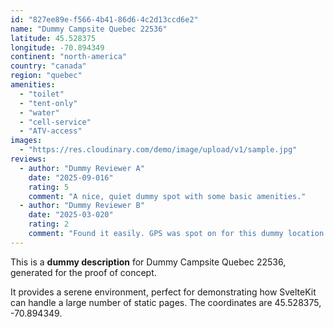 ```yaml
---
id: "827ee89e-f566-4b41-86d6-4c2d13ccd6e2"
name: "Dummy Campsite Quebec 22536"
latitude: 45.528375
longitude: -70.894349
continent: "north-america"
country: "canada"
region: "quebec"
amenities:
  - "toilet"
  - "tent-only"
  - "water"
  - "cell-service"
  - "ATV-access"
images:
  - "https://res.cloudinary.com/demo/image/upload/v1/sample.jpg"
reviews:
  - author: "Dummy Reviewer A"
    date: "2025-09-016"
    rating: 5
    comment: "A nice, quiet dummy spot with some basic amenities."
  - author: "Dummy Reviewer B"
    date: "2025-03-020"
    rating: 2
    comment: "Found it easily. GPS was spot on for this dummy location."
---
```


This is a **dummy description** for Dummy Campsite Quebec 22536, generated for the proof of concept.

It provides a serene environment, perfect for demonstrating how SvelteKit can handle a large number of static pages. The coordinates are 45.528375, -70.894349.
